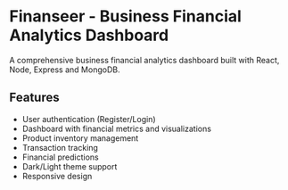 # Finanseer - Business Financial Analytics Dashboard

A comprehensive business financial analytics dashboard built with React, Node, Express and MongoDB.

## Features

- User authentication (Register/Login)
- Dashboard with financial metrics and visualizations
- Product inventory management
- Transaction tracking
- Financial predictions
- Dark/Light theme support
- Responsive design
